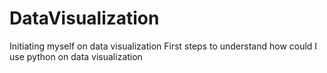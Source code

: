 # DataVisualization
Initiating myself on data visualization
First steps to understand how could I use python on data visualization
